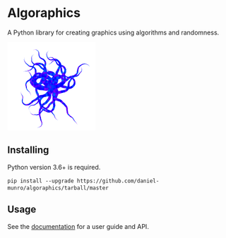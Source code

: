 # Algoraphics

A Python library for creating graphics using algorithms and randomness.

<img src="tests/png/structures3.png" alt="A ball of tentacles" width="200" />

## Installing

Python version 3.6+ is required.

```
pip install --upgrade https://github.com/daniel-munro/algoraphics/tarball/master
```

## Usage

See the [documentation](https://algoraphics.readthedocs.io/en/latest/)
for a user guide and API.
